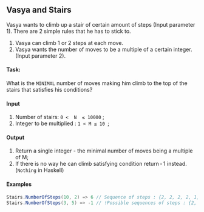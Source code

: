 ## Vasya and Stairs

Vasya wants to climb up a stair of certain amount of steps (Input parameter 1). There are 2 simple rules that he has to stick to.

1. Vasya can climb 1 or 2 steps at each move.
2. Vasya wants the number of moves to be a multiple of a certain integer. (Input parameter 2).

#### Task:
What is the `MINIMAL` number of moves making him climb to the top of the stairs that satisfies his conditions?

#### Input

1. Number of stairs:    `0 <  N  ≤ 10000` ;
2. Integer to be multiplied : `1 < M ≤ 10 `;

#### Output

1. Return a single integer - the minimal number of moves being a multiple of M;
2. If there is no way he can climb satisfying condition return - 1 instead. (`Nothing` in Haskell)

#### Examples

```java
Stairs.NumberOfSteps(10, 2) => 6 // Sequence of steps : {2, 2, 2, 2, 1, 1}
Stairs.NumberOfSteps(3, 5) => -1 // !Possible sequences of steps : {2, 1}, {1, 2}, {1, 1, 1}
```
